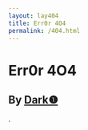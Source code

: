 ```yaml
---
layout: lay404
title: Err0r 4O4
permalink: /404.html
---
```

   
# Err0r 4O4 #   
   
 
   
## By [Dark❶](https://github.com/dark-1 "Dark❶") ##   
   
.

